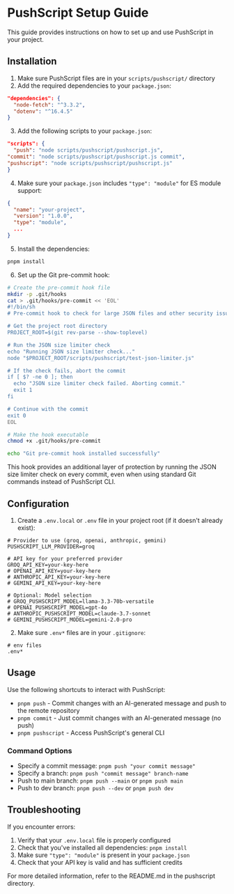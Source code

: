 # PushScript Setup Guide

This guide provides instructions on how to set up and use PushScript in your project.

## Installation

1. Make sure PushScript files are in your `scripts/pushscript/` directory
2. Add the required dependencies to your `package.json`:

```json
"dependencies": {
  "node-fetch": "^3.3.2",
  "dotenv": "^16.4.5"
}
```

3. Add the following scripts to your `package.json`:

```json
"scripts": {
  "push": "node scripts/pushscript/pushscript.js",
"commit": "node scripts/pushscript/pushscript.js commit",
"pushscript": "node scripts/pushscript/pushscript.js"
}
```

4. Make sure your `package.json` includes `"type": "module"` for ES module support:

```json
{
  "name": "your-project",
  "version": "1.0.0",
  "type": "module",
  ...
}
```

5. Install the dependencies:

```bash
pnpm install
```

6. Set up the Git pre-commit hook:

```bash
# Create the pre-commit hook file
mkdir -p .git/hooks
cat > .git/hooks/pre-commit << 'EOL'
#!/bin/sh
# Pre-commit hook to check for large JSON files and other security issues

# Get the project root directory
PROJECT_ROOT=$(git rev-parse --show-toplevel)

# Run the JSON size limiter check
echo "Running JSON size limiter check..."
node "$PROJECT_ROOT/scripts/pushscript/test-json-limiter.js"

# If the check fails, abort the commit
if [ $? -ne 0 ]; then
  echo "JSON size limiter check failed. Aborting commit."
  exit 1
fi

# Continue with the commit
exit 0
EOL

# Make the hook executable
chmod +x .git/hooks/pre-commit

echo "Git pre-commit hook installed successfully"
```

This hook provides an additional layer of protection by running the JSON size limiter check on every commit, even when using standard Git commands instead of PushScript CLI.

## Configuration

1. Create a `.env.local` or `.env`  file in your project root (if it doesn't already exist):

```
# Provider to use (groq, openai, anthropic, gemini)
PUSHSCRIPT_LLM_PROVIDER=groq

# API key for your preferred provider
GROQ_API_KEY=your-key-here
# OPENAI_API_KEY=your-key-here
# ANTHROPIC_API_KEY=your-key-here
# GEMINI_API_KEY=your-key-here

# Optional: Model selection
# GROQ_PUSHSCRIPT_MODEL=llama-3.3-70b-versatile
# OPENAI_PUSHSCRIPT_MODEL=gpt-4o
# ANTHROPIC_PUSHSCRIPT_MODEL=claude-3.7-sonnet
# GEMINI_PUSHSCRIPT_MODEL=gemini-2.0-pro
```

2. Make sure `.env*` files are in your `.gitignore`:

```
# env files
.env*
```

## Usage

Use the following shortcuts to interact with PushScript:

- `pnpm push` - Commit changes with an AI-generated message and push to the remote repository
- `pnpm commit` - Just commit changes with an AI-generated message (no push)
- `pnpm pushscript` - Access PushScript's general CLI

### Command Options

- Specify a commit message: `pnpm push "your commit message"`
- Specify a branch: `pnpm push "commit message" branch-name`
- Push to main branch: `pnpm push --main` or `pnpm push main`
- Push to dev branch: `pnpm push --dev` or `pnpm push dev`

## Troubleshooting

If you encounter errors:

1. Verify that your `.env.local` file is properly configured
2. Check that you've installed all dependencies: `pnpm install`
3. Make sure `"type": "module"` is present in your `package.json`
4. Check that your API key is valid and has sufficient credits

For more detailed information, refer to the README.md in the pushscript directory.